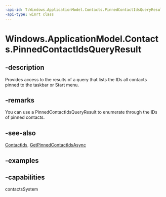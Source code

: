 ```yaml
---
-api-id: T:Windows.ApplicationModel.Contacts.PinnedContactIdsQueryResult
-api-type: winrt class
---
```


<!-- Class syntax.
public class PinnedContactIdsQueryResult
-->

# Windows.ApplicationModel.Contacts.PinnedContactIdsQueryResult

## -description
Provides access to the results of a query that lists the IDs all contacts pinned to the taskbar or Start menu.

## -remarks
You can use a PinnedContactIdsQueryResult to enumerate through the IDs of pinned contacts.

## -see-also
[ContactIds](pinnedcontactidsqueryresult_contactids.md), [GetPinnedContactIdsAsync](pinnedcontactmanager_getpinnedcontactidsasync_301892974.md)

## -examples

## -capabilities
contactsSystem
